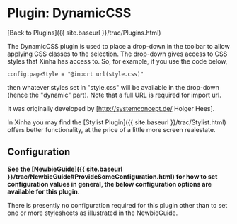 # Plugin: DynamicCSS

[Back to Plugins]({{ site.baseurl }}/trac/Plugins.html)

The DynamicCSS plugin is used to place a drop-down in the toolbar to allow applying CSS classes to the selection.  The drop-down gives access to CSS styles that Xinha has access to.  So, for example, if you use the code below, 

```
config.pageStyle = "@import url(style.css)"
```

then whatever styles set in "style.css" will be available in the drop-down (hence the "dynamic" part).  Note that a full URL is required for import url.

It was originally developed by [http://systemconcept.de/ Holger Hees].

In Xinha you may find the [Stylist Plugin]({{ site.baseurl }}/trac/Stylist.html) offers better functionality, at the price of a little more screen realestate.

## Configuration

**See the [NewbieGuide]({{ site.baseurl }}/trac/NewbieGuide#ProvideSomeConfiguration.html) for how to set configuration values in general, the below configuration options are available for this plugin.**

There is presently no configuration required for this plugin other than to set one or more stylesheets as illustrated in the NewbieGuide.

